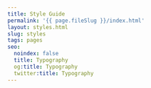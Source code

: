 ```yaml
---
title: Style Guide
permalink: '{{ page.fileSlug }}/index.html'
layout: styles.html
slug: styles
tags: pages
seo:
  noindex: false
  title: Typography
  og:title: Typography
  twitter:title: Typography
---
```



